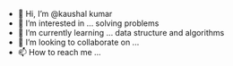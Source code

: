 - 👋 Hi, I’m @kaushal kumar
- 👀 I’m interested in ... solving problems
- 🌱 I’m currently learning ... data structure and algorithms
- 💞️ I’m looking to collaborate on ...
- 📫 How to reach me ...

<!---
kaushalk0014/kaushalk0014 is a ✨ special ✨ repository because its `README.md` (this file) appears on your GitHub profile.
You can click the Preview link to take a look at your changes.
--->
